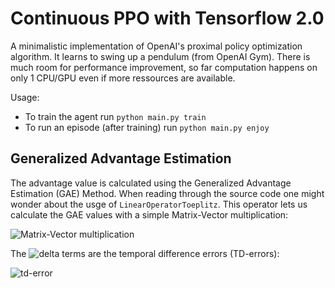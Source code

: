 # Continuous PPO with Tensorflow 2.0

A minimalistic implementation of OpenAI's proximal policy optimization algorithm. It learns to swing up a pendulum (from OpenAI Gym). There is much room for performance improvement, so far computation happens on only 1 CPU/GPU even if more ressources are available.

Usage:
* To train the agent run ```python main.py train```
* To run an episode (after training) run ```python main.py enjoy```

## Generalized Advantage Estimation

The advantage value is calculated using the Generalized Advantage Estimation (GAE) Method. When reading through the source code one might wonder about the usge of ```LinearOperatorToeplitz```. This operator lets us calculate the GAE values with a simple Matrix-Vector multiplication:

![Matrix-Vector multiplication](https://latex.codecogs.com/svg.image?%5Cbegin%7Bpmatrix%7D1%20&%20%5Cgamma%5Clambda%20&%20(%5Cgamma%5Clambda)%5E2%20&%20%5Chdots%20%5C%5C%20&%201%20&%20%5Cgamma%5Clambda%20&%20%20%5C%5C%20&%20%20&%201%20&%20%5Cddots%20%5C%5C%20&%20%20&%20%20&%20%5Cddots%20%5C%5C%5Cend%7Bpmatrix%7D%5Ccdot%5Cbegin%7Bpmatrix%7D%5Cdelta_1%20%5C%5C%5Cdelta_2%20%5C%5C%5Cdelta_3%20%5C%5C%5Cvdots%5Cend%7Bpmatrix%7D=%20%5Cbegin%7Bpmatrix%7D%5Chat%7BA%7D_1%20%5C%5C%5Chat%7BA%7D_2%20%5C%5C%5Chat%7BA%7D_3%20%5C%5C%5Cvdots%5Cend%7Bpmatrix%7D%20)

The ![delta](https://latex.codecogs.com/svg.image?%5Cdelta) terms are the temporal difference errors (TD-errors):

![td-error](https://latex.codecogs.com/svg.image?%5Cdelta_t%20=%20r_t%20&plus;%20%5Cgamma%20V(s_%7Bt&plus;1%7D)%20-%20V(s_t))